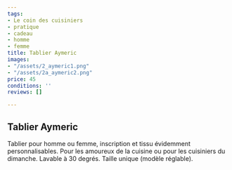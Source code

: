 ```yaml
---
tags:
- Le coin des cuisiniers
- pratique
- cadeau
- homme
- femme
title: Tablier Aymeric
images:
- "/assets/2_aymeric1.png"
- "/assets/2a_aymeric2.png"
price: 45
conditions: ''
reviews: []

---
```

## Tablier Aymeric

Tablier pour homme ou femme, inscription et tissu évidemment personnalisables. Pour les amoureux de la cuisine ou pour les cuisiniers du dimanche. Lavable à 30 degrés. Taille unique (modèle réglable).